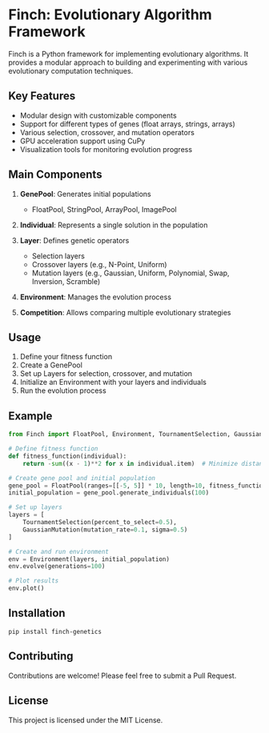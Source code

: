 # Finch: Evolutionary Algorithm Framework

Finch is a Python framework for implementing evolutionary algorithms. It provides a modular approach to building and experimenting with various evolutionary computation techniques.

## Key Features

- Modular design with customizable components
- Support for different types of genes (float arrays, strings, arrays)
- Various selection, crossover, and mutation operators
- GPU acceleration support using CuPy
- Visualization tools for monitoring evolution progress

## Main Components

1. **GenePool**: Generates initial populations
   - FloatPool, StringPool, ArrayPool, ImagePool

2. **Individual**: Represents a single solution in the population

3. **Layer**: Defines genetic operators
   - Selection layers
   - Crossover layers (e.g., N-Point, Uniform)
   - Mutation layers (e.g., Gaussian, Uniform, Polynomial, Swap, Inversion, Scramble)

4. **Environment**: Manages the evolution process

5. **Competition**: Allows comparing multiple evolutionary strategies

## Usage

1. Define your fitness function
2. Create a GenePool
3. Set up Layers for selection, crossover, and mutation
4. Initialize an Environment with your layers and individuals
5. Run the evolution process

## Example

```python
from Finch import FloatPool, Environment, TournamentSelection, GaussianMutation

# Define fitness function
def fitness_function(individual):
    return -sum((x - 1)**2 for x in individual.item)  # Minimize distance from 1

# Create gene pool and initial population
gene_pool = FloatPool(ranges=[[-5, 5]] * 10, length=10, fitness_function=fitness_function)
initial_population = gene_pool.generate_individuals(100)

# Set up layers
layers = [
    TournamentSelection(percent_to_select=0.5),
    GaussianMutation(mutation_rate=0.1, sigma=0.5)
]

# Create and run environment
env = Environment(layers, initial_population)
env.evolve(generations=100)

# Plot results
env.plot()
```

## Installation

```
pip install finch-genetics
```

## Contributing

Contributions are welcome! Please feel free to submit a Pull Request.

## License

This project is licensed under the MIT License.
